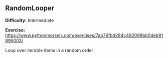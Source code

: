 ## RandomLooper

**Difficulty:** Intermediate

**Exercise:** https://www.pythonmorsels.com/exercises/7ab76fbd284c492098bb0deb91895003/

Loop over iterable items in a random order
    